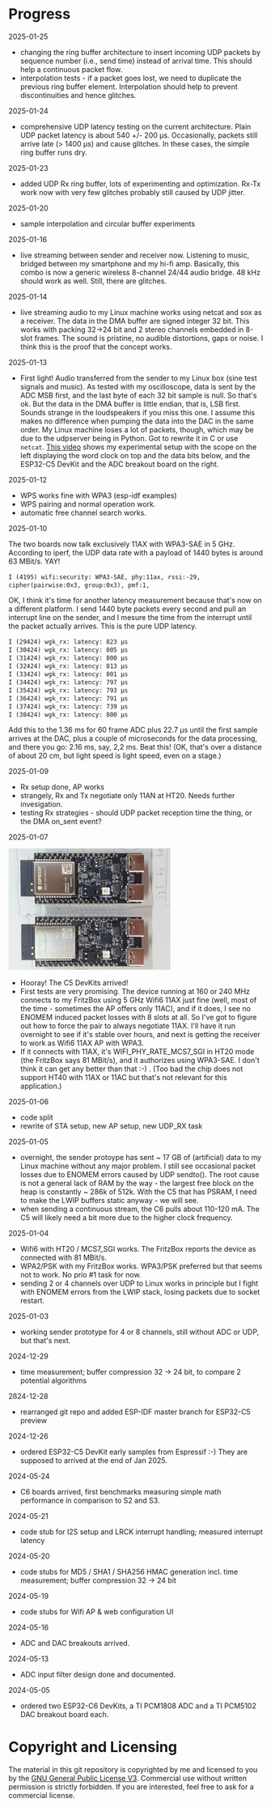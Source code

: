# Progress 

2025-01-25

 * changing the ring buffer architecture to insert incoming UDP packets by sequence number (i.e., send time) instead of arrival time. This should help a continuous packet flow. 
 * interpolation tests - if a packet goes lost, we need to duplicate the previous ring buffer element. Interpolation should help to prevent discontinuities and hence glitches. 

2025-01-24

 * comprehensive UDP latency testing on the current architecture. Plain UDP packet latency is about 540 +/- 200 µs. Occasionally, packets still arrive late (> 1400 µs) and cause glitches. In these cases, the simple ring buffer runs dry. 

2025-01-23

 * added UDP Rx ring buffer, lots of experimenting and optimization. Rx-Tx work now with very few glitches probably still caused by UDP jitter. 

2025-01-20

 * sample interpolation and circular buffer experiments

2025-01-16

 * live streaming between sender and receiver now. Listening to music, bridged between my smartphone and my hi-fi amp. Basically, this combo is now a generic wireless 8-channel 24/44 audio bridge. 48 kHz should work as well. Still, there are glitches. 

2025-01-14

 * live streaming audio to my Linux machine works using netcat and sox as a receiver. The data in the DMA buffer are signed integer 32 bit. This works with packing 32->24 bit and 2 stereo channels embedded in 8-slot frames.  The sound is pristine, no audible distortions, gaps or noise. I think this is the proof that the concept works. 

2025-01-13

 * First light! Audio transferred from the sender to my Linux box (sine test signals and music). As tested with my oscilloscope, data is sent by the ADC MSB first, and the last byte of each 32 bit sample is null. So that's ok. But the data in the DMA buffer is little endian, that is, LSB first. Sounds strange in the loudspeakers if you miss this one. I assume this makes no difference when pumping the data into the DAC in the same order. My Linux machine loses a lot of packets, though, which may be due to the udpserver being in Python. Got to rewrite it in C or use `netcat`. [This video](https://youtu.be/FOIhJvwpMKE) shows my experimental setup with the scope on the left displaying the word clock on top and the data bits below, and the ESP32-C5 DevKit and the ADC breakout board on the right.

2025-01-12

 * WPS works fine with WPA3 (esp-idf examples)
 * WPS pairing and normal operation work. 
 * automatic free channel search works. 

2025-01-10

The two boards now talk exclusively 11AX with WPA3-SAE in 5 GHz. According to iperf, the UDP data rate with a payload of 1440 bytes is around 63 MBit/s. YAY! 

    I (4195) wifi:security: WPA3-SAE, phy:11ax, rssi:-29, cipher(pairwise:0x3, group:0x3), pmf:1, 

OK, I think it's time for another latency measurement because that's now on a different platform. I send 1440 byte packets every second and pull an interrupt line on the sender, and I mesure the time from the interrupt until the packet actually arrives. This is the pure UDP latency. 

    I (29424) wgk_rx: latency: 823 µs
    I (30424) wgk_rx: latency: 805 µs
    I (31424) wgk_rx: latency: 800 µs
    I (32424) wgk_rx: latency: 813 µs
    I (33424) wgk_rx: latency: 801 µs
    I (34424) wgk_rx: latency: 797 µs
    I (35424) wgk_rx: latency: 793 µs
    I (36424) wgk_rx: latency: 791 µs
    I (37424) wgk_rx: latency: 739 µs
    I (38424) wgk_rx: latency: 800 µs

Add this to the 1.36 ms for 60 frame ADC plus 22.7 µs until the first sample arrives at the DAC, plus a couple of microseconds for the data processing, and there you go: 2.16 ms, say, 2,2 ms. Beat this! (OK, that's over a distance of about 20 cm, but light speed is light speed, even on a stage.) 
 
2025-01-09

 * Rx setup done, AP works
 * strangely, Rx and Tx negotiate only 11AN at HT20. Needs further invesigation. 
 * testing Rx strategies - should UDP packet reception time the thing, or the DMA on_sent event? 

2025-01-07

![ESP32-C5 Devkits](devkits.jpg)

 * Hooray! The C5 DevKits arrived! 
 * First tests are very promising. The device running at 160 or 240 MHz connects to my FritzBox using 5 GHz Wifi6 11AX just fine (well, most of the time - sometimes the AP offers only 11AC), and if it does, I see no ENOMEM induced packet losses with 8 slots at all. So I've got to figure out how to force the pair to always negotiate 11AX. I'll have it run overnight to see if it's stable over hours, and next is getting the receiver to work as Wifi6 11AX AP with WPA3. 
 * If it connects with 11AX, it's WIFI_PHY_RATE_MCS7_SGI in HT20 mode (the FritzBox says 81 MBit/s), and it authorizes using WPA3-SAE. I don't think it can get any better than that :-) . (Too bad the chip does not support HT40 with 11AX or 11AC but that's not relevant for this application.) 

2025-01-06

 * code split
 * rewrite of STA setup, new AP setup, new UDP_RX task

2025-01-05

 * overnight, the sender protoype has sent ~ 17 GB of (artificial) data to my Linux machine without any major problem. I still see occasional packet losses due to ENOMEM errors caused by UDP sendto(). The root cause is not a general lack of RAM by the way - the largest free block on the heap is constantly ~ 286k of 512k. With the C5 that has PSRAM, I need to make the LWIP buffers static anyway - we will see. 
 * when sending a continuous stream, the C6 pulls about 110-120 mA. The C5 will likely need a bit more due to the higher clock frequency. 

2025-01-04

 * Wifi6 with HT20 / MCS7_SGI works. The FritzBox reports the device as connected with 81 MBit/s. 
 * WPA2/PSK with my FritzBox works. WPA3/PSK preferred but that seems not to work. No prio #1 task for now.
 * sending 2 or 4 channels over UDP to Linux works in principle but I fight with ENOMEM errors from the LWIP stack, losing packets due to socket restart. 

2025-01-03

 * working sender prototype for 4 or 8 channels, still without ADC or UDP, but that's next. 

2024-12-29

 * time measurement; buffer compression 32 -> 24 bit, to compare 2 potential algorithms

2ß24-12-28

 * rearranged git repo and added ESP-IDF master branch for ESP32-C5 preview

2024-12-26

 * ordered ESP32-C5 DevKit early samples from Espressif :-) They are supposed to arrived at the end of Jan 2025. 

2024-05-24

 * C6 boards arrived, first benchmarks measuring simple math performance in comparison to S2 and S3. 

2024-05-21

 * code stub for I2S setup and LRCK interrupt handling; measured interrupt latency

2024-05-20

 * code stubs for MD5 / SHA1 / SHA256 HMAC generation incl. time measurement; buffer compression 32 -> 24 bit

2024-05-19

 * code stubs for Wifi AP & web configuration UI 

2024-05-16

 * ADC and DAC breakouts arrived. 

2024-05-13

 * ADC input filter design done and documented. 

2024-05-05

 * ordered two ESP32-C6 DevKits, a TI PCM1808 ADC and a TI PCM5102 DAC breakout board each.


# Copyright and Licensing

The material in this git repository is copyrighted by me and licensed to you by the [GNU General Public License V3](https://www.gnu.org/licenses/gpl-3.0.en.html). Commercial use without written permission is strictly forbidden. If you are interested, feel free to ask for a commercial license. 

